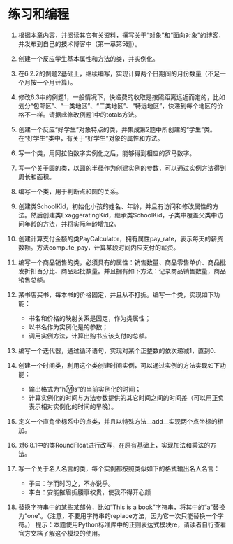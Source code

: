 # 练习和编程

1. 根据本章内容，并阅读其它有关资料，撰写关于“对象”和“面向对象”的博客，并发布到自己的技术博客中（第一章第5题）。

2. 创建一个反应学生基本属性和方法的类，并实例化。

3. 在6.2.2的例题2基础上，继续编写，实现计算两个日期间的月份数量（不足一个月按一个月计算）。

4. 修改6.3中的例题1，一般情况下，快递费的收取是按照距离远近而定的，比如划分“包邮区”、“一类地区”、“二类地区”、“特远地区”，快递到每个地区的价格不一样。请据此修改例题1中的totals方法。

5. 创建一个反应“好学生”对象特点的类，并集成第2题中所创建的“学生”类。在“好学生”类中，有关于“好学生”对象的属性和方法。

6. 写一个类，用阿拉伯数字实例化之后，能够得到相应的罗马数字。

7. 写一个关于圆的类，以圆的半径作为创建实例的参数，可以通过实例方法得到周长和面积。

8. 编写一个类，用于判断点和圆的关系。

9. 创建类SchoolKid，初始化小孩的姓名、年龄，并且有访问和修改属性的方法。然后创建类ExaggeratingKid，继承类SchoolKid，子类中覆盖父类中访问年龄的方法，并将实际年龄增加2。

10. 创建计算支付金额的类PayCalculator，拥有属性pay_rate，表示每天的薪资数额。方法compute_pay，计算某段时间内应支付的薪资。

11. 编写一个商品销售的类，必须具有的属性：销售数量、商品零售单价、商品批发折扣百分比、商品起批数量。并且拥有如下方法：记录商品销售数量，商品销售总额。

12. 某书店买书，每本书的价格固定，并且从不打折。编写一个类，实现如下功能：

    - 书名和价格的映射关系是固定，作为类属性；
    - 以书名作为实例化是的参数；
    - 调用实例方法，计算出购书应该支付的总额。

13. 编写一个迭代器，通过循环语句，实现对某个正整数的依次递减1，直到0.

14. 创建一个时间类，利用这个类创建时间实例，可以通过实例的方法实现如下功能：

    - 输出格式为“h:m:s”的当前实例化的时间；
    - 计算实例化的时间与方法参数提供的其它时间之间的时间差（可以用正负表示相对实例化的时间的早晚）。

15. 定义一个直角坐标系中的点类，并且以特殊方法__add__实现两个点坐标的相加。

16. 对6.8.1中的类RoundFloat进行改写，在原有基础上，实现加法和乘法的方法。

17. 写一个关于名人名言的类，每个实例都按照类似如下的格式输出名人名言：

    - 子曰：学而时习之，不亦说乎。
    - 李白：安能摧眉折腰事权贵，使我不得开心颜

18. 替换字符串中的某些某部分，比如“This is a book”字符串，将其中的“a”替换为“one”。（注意，不要用字符串的replace方法，因为它一次只能替换一个字符。）
提示：本题使用Python标准库中的正则表达式模块re，请读者自行查看官方文档了解这个模块的使用。

